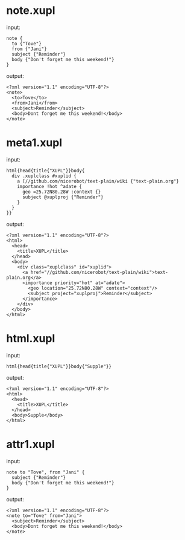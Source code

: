 # note.xupl

input:

    note {
      to {"Tove"}
      from {"Jani"}
      subject {"Reminder"}
      body {"Don't forget me this weekend!"}
    }

output:

    <?xml version="1.1" encoding="UTF-8"?>
    <note>
      <to>Tove</to>
      <from>Jani</from>
      <subject>Reminder</subject>
      <body>Dont forget me this weekend!</body>
    </note>

# meta1.xupl

input:

    html{head{title{"XUPL"}}body{
      div .xuplclass #xuplid {
        a [//github.com/nicerobot/text-plain/wiki {"text-plain.org"}
        importance !hot ^adate {
          geo =25.72N80.28W :context {}
          subject @xuplproj {"Reminder"}
        }
      }
    }}

output:

    <?xml version="1.1" encoding="UTF-8"?>
    <html>
      <head>
        <title>XUPL</title>
      </head>
      <body>
        <div class="xuplclass" id="xuplid">
          <a href="//github.com/nicerobot/text-plain/wiki">text-plain.org</a>
          <importance priority="hot" at="adate">
            <geo location="25.72N80.28W" context="context"/>
            <subject project="xuplproj">Reminder</subject>
          </importance>
        </div>
      </body>
    </html>


# html.xupl

input:

    html{head{title{"XUPL"}}body{"Supple"}}

output:

    <?xml version="1.1" encoding="UTF-8"?>
    <html>
      <head>
        <title>XUPL</title>
      </head>
      <body>Supple</body>
    </html>

# attr1.xupl

input:

    note to "Tove", from "Jani" {
      subject {"Reminder"}
      body {"Don't forget me this weekend!"}
    }

output:

    <?xml version="1.1" encoding="UTF-8"?>
    <note to="Tove" from="Jani">
      <subject>Reminder</subject>
      <body>Dont forget me this weekend!</body>
    </note>
